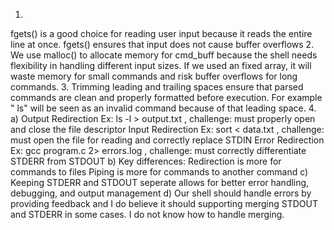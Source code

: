 1.
fgets() is a good choice for reading user input because it reads the entire line at once. fgets() ensures that input does
not cause buffer overflows
2.
We use malloc() to allocate memory for cmd_buff because the shell needs flexibility in handling different input sizes.
If we used an fixed array, it will waste memory for small commands and risk buffer overflows for long commands.
3.
Trimming leading and trailing spaces ensure that parsed commands are clean and properly formatted before execution. 
For example " ls" will be seen as an invalid command because of that leading space. 
4.
a) Output Redirection Ex: ls -l > output.txt , challenge: must properly open and close the file descriptor 
   Input Redirection Ex: sort < data.txt , challenge: must open the file for reading and correctly replace STDIN
   Error Redirection Ex: gcc program.c 2> errors.log , challenge: must correctly differentiate STDERR from STDOUT
b) Key differences: 
   Redirection is more for commands to files
   Piping is more for commands to another command
c) Keeping STDERR and STDOUT seperate allows for better error handling, debugging, and output management
d) Our shell should handle errors by providing feedback and I do believe it should supporting merging STDOUT and STDERR in some cases.
   I do not know how to handle merging.